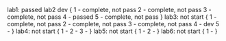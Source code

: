 lab1: passed
lab2 dev {
    1 - complete, not pass
    2 - complete, not pass
    3 - complete, not pass
    4 - passed
    5 - complete, not pass
}
lab3: not start {
    1 - complete, not pass
    2 - complete, not pass
    3 - complete, not pass
    4 - dev
    5 -
}
lab4: not start {
    1 -
    2 -
    3 -
}
lab5: not start {
    1 -
    2 -
}
lab6: not start {
    1 -
}
